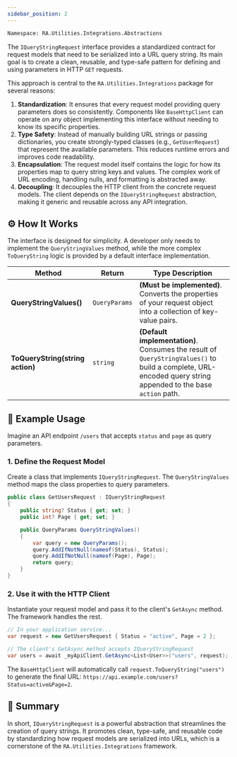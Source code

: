 ```yaml
---
sidebar_position: 2
---
```


```bash
Namespace: RA.Utilities.Integrations.Abstractions
```

The `IQueryStringRequest` interface provides a standardized contract for request models that need to be serialized into a URL query string.
Its main goal is to create a clean, reusable, and type-safe pattern for defining and using parameters in HTTP `GET` requests.

This approach is central to the `RA.Utilities.Integrations` package for several reasons:

1. **Standardization**:
It ensures that every request model providing query parameters does so consistently.
Components like `BaseHttpClient` can operate on any object implementing this interface without needing to know its specific properties.
2. **Type Safety**:
Instead of manually building URL strings or passing dictionaries, you create strongly-typed classes (e.g., `GetUserRequest`) that represent the available parameters.
This reduces runtime errors and improves code readability.
3. **Encapsulation**:
The request model itself contains the logic for how its properties map to query string keys and values.
The complex work of URL encoding, handling nulls, and formatting is abstracted away.
4. **Decoupling**:
It decouples the HTTP client from the concrete request models.
The client depends on the `IQueryStringRequest` abstraction, making it generic and reusable across any API integration.


## ⚙️ How It Works
The interface is designed for simplicity.
A developer only needs to implement the `QueryStringValues` method, while the more complex `ToQueryString` logic is provided by a default interface implementation.

| Method |	Return | Type	Description |
| ------ | ------- | ---------------- |
| **QueryStringValues()** |	`QueryParams` |	**(Must be implemented)**. Converts the properties of your request object into a collection of key-value pairs. |
| **ToQueryString(string action)** |	`string` |	**(Default implementation)**. Consumes the result of `QueryStringValues()` to build a complete, URL-encoded query string appended to the base `action` path. |

## 🚀 Example Usage
Imagine an API endpoint `/users` that accepts `status` and `page` as query parameters.

### 1. Define the Request Model

Create a class that implements `IQueryStringRequest`.
The `QueryStringValues` method maps the class properties to query parameters.

```csharp showLineNumbers
public class GetUsersRequest : IQueryStringRequest
{
    public string? Status { get; set; }
    public int? Page { get; set; }

    public QueryParams QueryStringValues()
    {
        var query = new QueryParams();
        query.AddIfNotNull(nameof(Status), Status);
        query.AddIfNotNull(nameof(Page), Page);
        return query;
    }
}
```

### 2. Use it with the HTTP Client
Instantiate your request model and pass it to the client's `GetAsync` method.
The framework handles the rest.

```csharp
// In your application service...
var request = new GetUsersRequest { Status = "active", Page = 2 };

// The client's GetAsync method accepts IQueryStringRequest
var users = await _myApiClient.GetAsync<List<User>>("users", request);
```

The `BaseHttpClient` will automatically call `request.ToQueryString("users")` to generate the final URL: `https://api.example.com/users?Status=active&Page=2`.

## 🧠 Summary
In short, `IQueryStringRequest` is a powerful abstraction that streamlines the creation of query strings.
It promotes clean, type-safe, and reusable code by standardizing how request models are serialized into URLs,
which is a cornerstone of the `RA.Utilities.Integrations` framework.